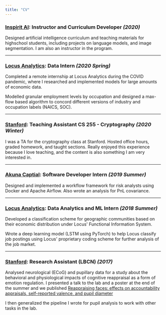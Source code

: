 ```yaml
---
title: "CV"
---
```

### [Inspirit AI](https://www.inspiritai.com/): Instructor and Curriculum Developer *(2020)*
Designed artificial intelligence curriculum and teaching materials for highschool students, including projects on language models, and image segmentation. I am also an instructor in the program. 

_______

### [Locus Analytics](https://www.home.locus/): Data Intern *(2020 Spring)*
Completed a remote internship at Locus Analytics during the COVID pandemic, where I researched and implemented models for large amounts of economic data.

Modelled granular employment levels by occupation and designed a max-flow based algorithm to concord different versions of industry and occupation labels (NAICS, SOC). 
_______

### [Stanford](https://cs.stanford.edu/): Teaching Assistant CS 255 - Cryptography *(2020 Winter)*
I was a TA for the cryptography class at Stanford. Hosted office hours, graded homework, and taught sections. Really enjoyed this experience because I love teaching, and the content is also something I am very interested in.
_______

### [Akuna Captial](https://akunacapital.com/): Software Developer Intern *(2019 Summer)*
Designed and implemented a workflow framework for risk analysts using Docker and Apache Airflow. Also wrote an analysis for PnL covariance.
_______

### [Locus Analytics](https://www.home.locus/): Data Analytics and ML Intern *(2018 Summer)*
Developed a classification scheme for geographic communities based on their economic distribution under Locus' Functional Information System.

Wrote a deep learning model (LSTM using PyTorch) to help Locus classify job postings using Locus' proprietary coding scheme for further analysis of the job market.
_______

### [Stanford](https://med.stanford.edu/parvizi-lab.html): Research Assistant (LBCN) *(2017)*
Analysed neurological (ECoG) and pupillary data for a study about the behavioral and physiological impacts of cognitive reappraisal as a form of emotion regulation. I presented a talk to the lab and a poster at the end of the summer and we published [Reappraising faces: effects on accountability appraisals, self-reported valence, and pupil diameter](https://pubmed.ncbi.nlm.nih.gov/30092708/)

I then generalized the pipeline I wrote for pupil analysis to work with other tasks in the lab.
